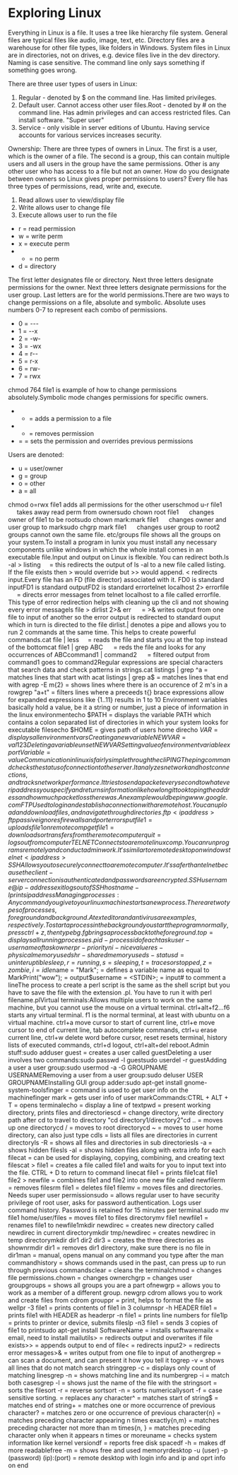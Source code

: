 # Exploring Linux

Everything in Linux is a file. It uses a tree like hierarchy file system. General files are typical files like audio, image, text, etc. Directory files are a warehouse for other file types, like folders in Windows. System files in Linux are in directories, not on drives, e.g. device files live in the dev directory. Naming is case sensitive. The command line only says something if something goes wrong.

There are three user types of users in Linux:
1. Regular - denoted by $ on the command line. Has limited privileges. 
2. Default user. Cannot access other user files.Root - denoted by # on the command line. Has admin privileges and can access restricted files. Can install software. "Super user"
3. Service - only visible in server editions of Ubuntu. Having service accounts for various services increases security.

Ownership: There are three types of owners in Linux. The first is a user, which is the owner of a file. The second is a group, this can contain multiple users and all users in the group have the same permissions. Other is any other user who has access to a file but not an owner. How do you designate between owners so Linux gives proper permissions to users? Every file has three types of permissions, read, write and, execute.
1. Read allows user to view/display file 
2. Write allows user to change file
3. Execute allows user to run the file

- r = read permission
- w = write perm
- x = execute perm 
- - = no perm
- d = directory

The first letter designates file or directory. Next three letters designate permissions for the owner. Next three letters designate permissions for the user group. Last letters are for the world permissions.There are two ways to change permissions on a file, absolute and symbolic. Absolute uses numbers 0-7 to represent each combo of permissions.

- 0 = ---
- 1 = --x
- 2 = -w-
- 3 = -wx
- 4 = r--
- 5 = r-x
- 6 = rw-
- 7 = rwx

chmod 764 file1 is example of how to change permissions absolutely.Symbolic mode changes permissions for specific owners.
- + = adds a permission to a file
- - = removes permission
- = = sets the permission and overrides previous permissions

Users are denoted:
- u = user/owner
- g = group
- o = other
- a = all

chmod o=rwx file1 adds all permissions for the other userschmod u-r file1      takes away read perm from ownersudo chown root file1      changes owner of file1 to be rootsudo chown mark:mark file1      changes owner and user group to marksudo chgrp mark file1      changes user group to root2 groups cannot own the same file. etc/groups file shows all the groups on your system.‍To install a program in lunix you must install any necessary components unlike windows in which the whole install comes in an executable file.Input and output on Linux is flexible. You can redirect both.ls -al > listing     = this redirects the output of ls -al to a new file called listing. If the file exists then > would override but >> would append. < redirects input.Every file has an FD (file director) associated with it. FD0 is standard inputFD1 is standard outputFD2 is standard errortelnet localhost 2> errorfile      = directs error messages from telnet localhost to a file called errorfile. This type of error redirection helps with cleaning up the cli and not showing every error messagels file > dirlist 2>& err      = >& writes output from one file to input of another so the error output is redirected to standard ouput which in turn is directed to the file dirlist.‍| denotes a pipe and allows you to run 2 commands at the same time. This helps to create powerful commands.cat file | less     = reads the file and starts you at the top instead of the bottomcat file1 | grep ABC      = reds the file and looks for any occurrences of ABCcommand1 | command2      = filtered output from command1 goes to command2‍Regular expressions are special characters that search data and check patterns in strings.cat listings | grep ^a = matches lines that start with acat listings | grep a$ = matches lines that end with agrep -E m\{2} = shows lines where there is an occurence of 2 m's in a rowgrep "a\+t" = filters lines where a preceeds t{} brace expressions allow for expanded expressions like {1..11} results in 1 to 10 ‍Environment variables basically hold a value, be it a string or number, just a piece of information in the linux environmentecho $PATH = displays the variable PATH which contains a colon separated list of directories in which your system looks for executable filesecho $HOME = gives path of users home direcho $VAR = displays all environment varsCreating a new variableNEWVAR=val123Deleting a variableunset NEWVARSetting value of environment variableexport Variable=value‍Communication in linux is fairly simple through the cliPINGThe ping command checks the status of connection to the server. It analyzes network and host connections, and tracks network performance. It tries to send a packet every second to whatever ip address you specify and returns information like how long it took to ping the address and how much packet loss there was. An example would be ping www.google.comFTPUsed to log in and establish a connection with a remote host. You can upload and download files, and navigate through directories. ftp <ip address>ftp passive ignores firewalls and port errorsput file1 = uploads file1 on remote compget file1 = downloads or transfers from the remote computerquit = logs out from computerTELNETConnects to a remote linux comp. You can run programs remotely and conduct admin work. It's similar to remote desktop on windowstelnet <ip address>SSHAllows you to securely connect to a remote computer. It's safer than telnet because the client-server connection is authenticated and passwords are encrypted.SSH username@ip-addressexit logs out of SSHhostname -I prints ip address‍Managing processes:Any command you give to your linux machine starts a new process. There are two types of processes, foreground and background. A text editor and antivirus are examples, respectively. To start a process in the background you start the program normally, press ctrl+z, then type bg. fg brings a process back to the foreground.top = displays all running processes.pid - process id of each taskuser - username of task ownerpr - priorityni - nice valueres - physical memory usedshr - shared memory useds - statusd = uninteruptible sleep, r = running, s = sleeping, t = traces or stopped, z = zombie, i = idle%mem - physical memory usedtime+ = total cpu timecommand = command nameps = snapshot of process status (ps ux)pidof <name> = checks the pid of program nameps PID = checks status of PIDkill PID = kills the process, you have to know the number of the pid‍Niceness is priority in linux. It goes from -20 to 19 and lower niceness is higher priority. Default is 0.nice -n 2 firefox = starts firefix with a priority of 2sudo renice 5 -p PID = you need the pid to change niceness value of the process‍VI editor:It's a specifically linux file editor that exists on basically every linux distro. The editor opens in command mode and ionly understands commands. Moves the cursor, cuts, copies, and saves changes. Insert mode allows you to insert text and you must press 'i' to get into the mode. ESC to save changes in insert mode. 'o' opens a new line. 'a' writes after the cursor. shift zz or :wq saves and quits. :w is for saving and :q is for quitting.‍Shell scripting:The kernel makes communication between hardware abd siftware possible. The shell is the outermost layer of the kernel and is accessed from the terminal. Shell scripting allows users to write a series of commands to combine command and reduce time and effort.Creating a shell script:create a file with a text editor like viname script file with extension .shstart the script with #!/bin/shwrite some codesave the file, making sure its in the form filename.shexecute the script with bash filename.shPerl creates programs, can handle database management and emails, gui dev, and network and sys admin. The benefit of programming with perl is that it doesnt casue portability issues like shell scripting can.$name = "Mark"; = defines a variable name as equal to MarkPrint("wow"); = output$username = <STDIN>; = input# to comment a lineThe process to create a perl script is the same as the shell script but you have to save the file with the extension .pl. You have to run it with perl filename.pl‍Virtual terminals:Allows multiple users to work on the same machine, but you cannot use the mouse on a virtual terminal. ctrl+alt+f2...f6 starts any virtual terminal. f1 is the normal terminal, at least with ubuntu on a virtual machine. ctrl+a move cursor to start of current line, ctrl+e move cursor to end of current line, tab autocomplete commands, ctrl+u erase current line, ctrl+w delete word before cursor, reset resets terminal, history lists of executed commands, ctrl+d logout, ctrl+alt+del reboot.‍Admin stuff:sudo adduser guest = creates a user called guestDeleting a user involves two commands:sudo passwd -l guestsudo userdel -r guestAdding a user a user group:sudo usermod -a -G GROUPNAME USERNAMERemoving a user from a user group:sudo deluser USER GROUPNAMEInstalling GUI group adder:sudo apt-get install gnome-system-toolsfinger = command is used to get user info on the machinefinger mark = gets user info of user markCommands:CTRL + ALT + T = opens terminalecho = display a line of textpwd = present working directory, prints files and directoriescd = change directory, write directory path after cd to travel to directory "cd directory1/directory2"cd .. = moves up one directorycd / = moves to root directorycd ~ = moves to user home directory, can also just type cdls = lists all files are directories in current directoryls -R = shows all files and directories in sub directoriesls -a = shows hidden filesls -al = shows hidden files along with extra info for each filecat = can be used for displaying, copying, combining, and creating text filescat > file1 = creates a file called file1 and waits for you to input text into the file. CTRL + D to return to command linecat file1 = prints file1cat file1 file2 > newfile = combines file1 and file2 into one new file called newfilerm = removes filesrm file1 = deletes file1 filemv = moves files and directories. Needs super user permissionsudo = allows regular user to have security privilege of root user, asks for password authentication. Logs user command history. Password is retained for 15 minutes per terminal.sudo mv file1 home/user/files = moves file1 to files directorymv file1 newfile1 = renames file1 to newfile1mkdir newdirec = creates new directory called newdirec in current directorymkdir tmp/newdirec = creates newdirec in temp directorymkdir dir1 dir2 dir3 = creates the three directories as shownrmdir dir1 = removes dir1 directory, make sure there is no file in dir1man = manual, opens manual on any command you type after the man commandhistory = shows commands used in the past, can press up to run through previous commandsclear = cleans the terminalchmod = changes file permissions.chown = changes ownerchgrp = changes user groupgroups = shows all groups you are a part ofnewgrp = allows you to work as a member of a different group. newgrp cdrom allows you to work and create files from cdrom grouppr = print, helps to format the file as wellpr -3 file1 = prints contents of file1 in 3 columnspr -h HEADER file1 = prints file1 with HEADER as headerpr -n file1 = prints line numbers for file1lp = prints to printer or device, submits fileslp -n3 file1 = sends 3 copies of file1 to printsudo apt-get install SoftwareName = installs softwaremailx = email, need to install mailutils> = redirects output and overwrites if file exists>> = appends output to end of file< = redirects input2> = redirects error messages>& = writes output from one file to input of anothergrep = can scan a document, and can present it how you tell it togrep -v = shows all lines that do not match search stringgrep -c = displays only count of matching linesgrep -n = shows matching line and its numbergrep -i = match both casesgrep -l = shows just the name of the file with the stringsort = sorts the filesort -r = reverse sortsort -n = sorts numericallysort -f = case sensitive sorting. = replaces any character^ = matches start of string$ = matches end of string\+ = matches one or more occurrence of previous character\? = matches zero or one occurrence of previous character{n} = matches preceding character appearing n times exactly{n,m} = matches preceding character not more than m times{n, } = matches preceding character only when it appears n times or moreuname = checks system information like kernel versiondf = reports free disk spacedf -h = makes df more readablefree -m = shows free and used memoryrdesktop -u (user) -p (password) (ip):(port) = remote desktop with login info and ip and oprt info on end
